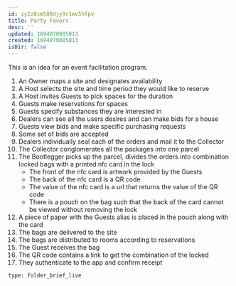 ```yaml
---
id: zy2z0cm580djy9r1mv5hfpv
title: Party Favors
desc: ''
updated: 1694070085013
created: 1694070085013
isDir: false
---
```

This is an idea for an event facilitation program.

1. An Owner maps a site and designates availability
1. A Host selects the site and time period they would like to reserve
2. A Host invites Guests to pick spaces for the duration
3. Guests make reservations for spaces
4. Guests specify substances they are interested in
5. Dealers can see all the users desires and can make bids for a house
6. Guests view bids and make specific purchasing requests
7. Some set of bids are accepted
8. Dealers individually seal each of the orders and mail it to the Collector
9. The Collector conglomerates all the packages into one parcel
10. The Bootlegger picks up the parcel, divides the orders into combination locked bags with a printed nfc card in the lock
	* The front of the nfc card is artwork provided by the Guests
	* The back of the nfc card is a QR code
	* The value of the nfc card is a url that returns the value of the QR code
	* There is a pouch on the bag such that the back of the card cannot be viewed without removing the lock
12. A piece of paper with the Guests alias is placed in the pouch along with the card
13. The bags are delivered to the site
14. The bags are distributed to rooms according to reservations
15. The Guest receives the bag
16. The QR code contains a link to get the combination of the locked
17. They authenticate to the app and confirm receipt

```ccard
type: folder_brief_live
```
 
